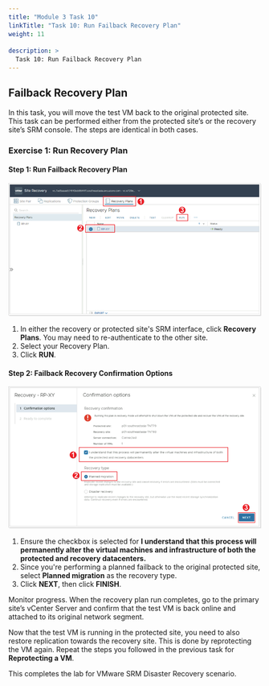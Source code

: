 ```yaml
---
title: "Module 3 Task 10"
linkTitle: "Task 10: Run Failback Recovery Plan"
weight: 11

description: >
  Task 10: Run Failback Recovery Plan
---
```



## **Failback Recovery Plan**

In this task, you will move the test VM back to the original protected site. This task can be performed either from the protected site’s or the recovery site’s SRM console. The steps are identical in both cases.

### **Exercise 1: Run Recovery Plan**

#### Step 1: Run Failback Recovery Plan

![](Mod3Task10Pic1.png)

1. In either the recovery or protected site's SRM interface, click **Recovery Plans**. You may need to re-authenticate to the other site.
2. Select your Recovery Plan.
3. Click **RUN**.

#### Step 2: Failback Recovery Confirmation Options

![](Mod3Task10Pic2.png)

1. Ensure the checkbox is selected for **I understand that this process will permanently alter the virtual machines and infrastructure of both the protected and recovery datacenters.**
2. Since you're performing a planned failback to the original protected site, select **Planned migration** as the recovery type.
3. Click **NEXT**, then click **FINISH**.

Monitor progress. When the recovery plan run completes, go to the primary site’s vCenter Server and confirm that the test VM is back online and attached to its original network segment.

Now that the test VM is running in the protected site, you need to also restore replication towards the recovery site. This is done by reprotecting the VM again. Repeat the steps you followed in the previous task for **Reprotecting a VM**.

This completes the lab for VMware SRM Disaster Recovery scenario.
